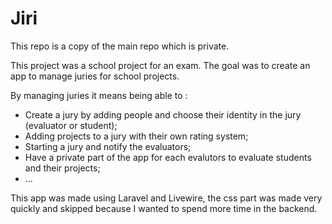 # Jiri

This repo is a copy of the main repo which is private.

This project was a school project for an exam. The goal was to create an app to manage juries for school projects.

By managing juries it means being able to :

- Create a jury by adding people and choose their identity in the jury (evaluator or student);
- Adding projects to a jury with their own rating system;
- Starting a jury and notify the evaluators;
- Have a private part of the app for each evalutors to evaluate students and their projects;
- ...

This app was made using Laravel and Livewire, the css part was made very quickly and skipped because I wanted to spend more time in the backend.
